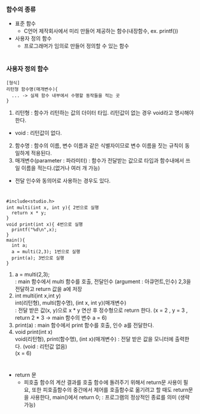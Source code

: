 ### 함수의 종류
- 표준 함수
  - C언어 제작회사에서 미리 만들어 제공하는 함수(내장함수, ex. printf())
- 사용자 정의 함수
  - 프로그래머가 임의로 만들어 정의할 수 있는 함수
#
### 사용자 정의 함수
```
[형식]
리턴형 함수명(매개변수){
  ... -> 실제 함수 내부에서 수행할 동작들을 적는 곳
}
```
1. 리턴형 : 함수가 리턴하는 값의 더이터 타입. 리턴값이 없는 경우 void라고 명시해야 한다.
- void : 리턴값이 없다. 
2. 함수명 : 함수의 이름, 변수 이름과 같은 식별자이므로 변수 이름을 짓는 규칙이 동일하게 적용된다.
3. 매개변수(parameter : 파라미터) : 함수가 전달받는 값으로 타입과 함수내에서 쓰일 이름을 적는다.(없거나 여러 개 가능)
- 전달 인수와 동의어로 사용하는 경우도 있다.
#
```
#include<studio.h>
int multi(int x, int y){ 2번으로 실행
  return x * y;
}
void print(int x){ 4번으로 실행
  printf("%d\n",x);
}
main(){
  int a;
  a = multi(2,3); 1번으로 실행
  print(a); 3번으로 실행
}
```
1. a = multi(2,3);  
: main 함수에서 multi 함수를 호출, 전달인수 (argument : 아큐먼트,인수) 2,3을 전달하고 return 값을 a에 저장
2. int multi(int x,int y)  
   int(리턴형), multi(함수명), (int x, int y)(매개변수)  
: 전달 받은 값(x, y)으로 x * y 연산 후 정수형으로 return 한다.
(x = 2 , y = 3 , return 2 * 3 -> main 함수의 변수 a = 6)
3. print(a)
: main 함수에서 print 함수를 호출, 인수 a를 전달한다.
4. void print(int x)  
   void(리턴형), print(함수명), (int x)(매개변수)
: 전달 받은 값을 모니터에 출력한다. (void : 리턴값 없음)  
(x = 6)
#
- return 문
  - 피호출 함수의 계산 결과를 호출 함수에 돌려주기 위해서 return문 사용이 필요, 또한 피호출함수의 중간에서 제어를 호출함수로 옮기려고 할 때도 return문을 사용한다, main()에서 return 0; : 프로그램의 정상적인 종료를 의미 (생략 가능)
